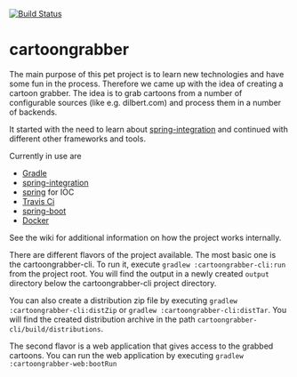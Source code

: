 [![Build Status](https://travis-ci.org/philippkrauss/cartoongrabber.svg?branch=master)](https://travis-ci.org/philippkrauss/cartoongrabber)

# cartoongrabber
The main purpose of this pet project is to learn new technologies and have some fun 
in the process. Therefore we came up with the idea of creating a cartoon grabber. The
idea is to grab cartoons from a number of configurable sources (like e.g. dilbert.com)
and process them in a number of backends.

It started with the need to learn about [spring-integration](https://projects.spring.io/spring-integration)
and continued with different other frameworks and tools.

Currently in use are
* [Gradle](https://gradle.org/)
* [spring-integration](https://projects.spring.io/spring-integration)
* [spring](https://projects.spring.io/spring-framework/) for IOC
* [Travis Ci](https://travis-ci.org/)
* [spring-boot](https://projects.spring.io/spring-boot/)
* [Docker](https://www.docker.com/)

See the wiki for additional information on how the project works internally.

There are different flavors of the project available. The most basic one is the 
cartoongrabber-cli. To run it, execute `gradlew :cartoongrabber-cli:run` from the 
project root. You will find the output in a newly created `output` directory below
the cartoongrabber-cli project directory.

You can also create a distribution zip file by executing 
`gradlew :cartoongrabber-cli:distZip` or `gradlew :cartoongrabber-cli:distTar`. You
will find the created distribution archive in the path 
`cartoongrabber-cli/build/distributions`.

The second flavor is a web application that gives access to the grabbed cartoons. You
can run the web application by executing `gradlew :cartoongrabber-web:bootRun`